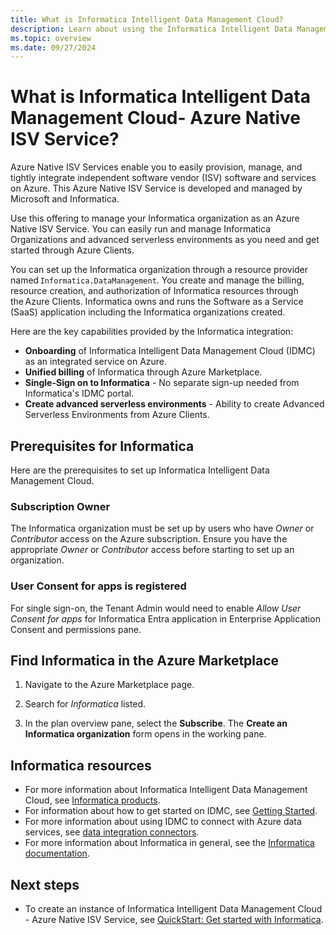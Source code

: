 ```yaml
---
title: What is Informatica Intelligent Data Management Cloud?
description: Learn about using the Informatica Intelligent Data Management Cloud - Azure Native ISV Service.
ms.topic: overview
ms.date: 09/27/2024
---
```


# What is Informatica Intelligent Data Management Cloud- Azure Native ISV Service?

Azure Native ISV Services enable you to easily provision, manage, and tightly integrate independent software vendor (ISV) software and services on Azure. This Azure Native ISV Service is developed and managed by Microsoft and Informatica.

<!-- You can find Informatica Intelligent Data Management Cloud - Azure Native ISV Service in the [Azure portal](https://portal.azure.com/) or get it on [Azure Marketplace](https://azuremarketplace.microsoft.com/marketplace/apps/).-->

Use this offering to manage your Informatica organization as an Azure Native ISV Service. You can easily run and manage Informatica Organizations and advanced serverless environments as you need and get started through Azure Clients.

You can set up the Informatica organization through a resource provider named `Informatica.DataManagement`. You create and manage the billing, resource creation, and authorization of Informatica resources through the Azure Clients. Informatica owns and runs the Software as a Service (SaaS) application including the Informatica organizations created.

Here are the key capabilities provided by the Informatica integration:

- **Onboarding** of Informatica Intelligent Data Management Cloud (IDMC)  as an integrated service on Azure.
- **Unified billing** of Informatica through Azure Marketplace.
- **Single-Sign on to Informatica** - No separate sign-up needed from Informatica's IDMC portal.
- **Create advanced serverless environments** - Ability to create Advanced Serverless Environments from Azure Clients.

## Prerequisites for Informatica

Here are the prerequisites to set up Informatica Intelligent Data Management Cloud.

### Subscription Owner

The Informatica organization must be set up by users who have _Owner_ or _Contributor_ access on the Azure subscription. Ensure you have the appropriate _Owner_ or _Contributor_ access before starting to set up an organization.

### User Consent for apps is registered

For single sign-on, the Tenant Admin would need to enable _Allow User Consent for apps_ for Informatica Entra application in Enterprise Application Consent and permissions pane.

## Find Informatica in the Azure Marketplace

1. Navigate to the Azure Marketplace page.

1. Search for _Informatica_ listed.

1. In the plan overview pane, select the **Subscribe**. The **Create an Informatica organization** form opens in the working pane.

## Informatica resources

- For more information about Informatica Intelligent Data Management Cloud, see [Informatica products](https://www.informatica.com/products.html).
- For information about how to get started on IDMC, see [Getting Started](https://docs.informatica.com/integration-cloud/data-integration/current-version/getting-started/preface.html).
- For more information about using IDMC to connect with Azure data services, see [data integration connectors](https://docs.informatica.com/integration-cloud/data-integration-connectors/current-version.html).
- For more information about Informatica in general, see the [Informatica documentation](https://docs.informatica.com/).

## Next steps

- To create an instance of Informatica Intelligent Data Management Cloud - Azure Native ISV Service, see [QuickStart: Get started with Informatica](create.md).

